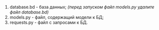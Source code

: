 1. database.bd - база данных;
   _(перед запуском файл models.py удалите файл database.bd)_
3. models.py - файл, содержащий модели к БД;
4. requests.py - файл с запросами к БД.

